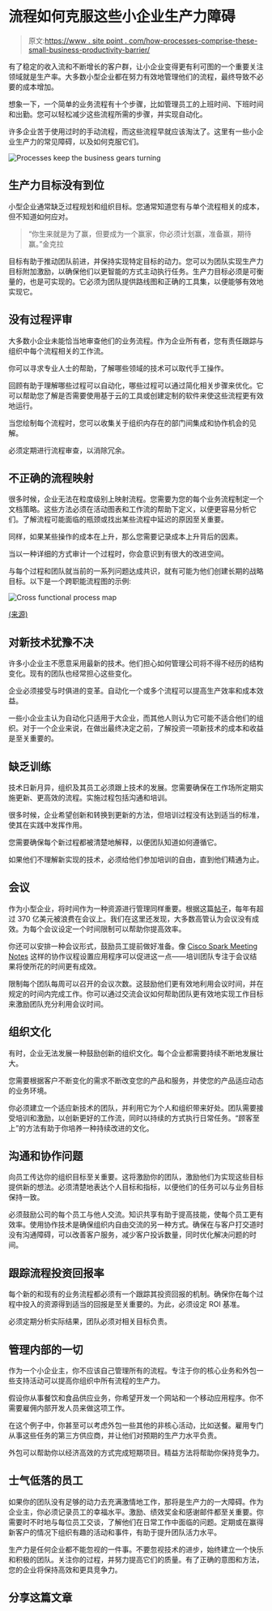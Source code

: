 # 流程如何克服这些小企业生产力障碍

> 原文:[https://www . site point . com/how-processes-comprise-these-small-business-productivity-barrier/](https://www.sitepoint.com/how-processes-overcome-these-small-business-productivity-hurdles/)

有了稳定的收入流和不断增长的客户群，让小企业变得更有利可图的一个重要关注领域就是生产率。大多数小型企业都在努力有效地管理他们的流程，最终导致不必要的成本增加。

想象一下，一个简单的业务流程有十个步骤，比如管理员工的上班时间、下班时间和出勤。您可以轻松减少这些流程所需的步骤，并实现自动化。

许多企业苦于使用过时的手动流程，而这些流程早就应该淘汰了。这里有一些小企业生产力的常见障碍，以及如何克服它们。

![Processes keep the business gears turning](../Images/53e82919a6ae574c0f170c6a7c18dc2f.png)

## 生产力目标没有到位

小型企业通常缺乏过程规划和组织目标。您通常知道您有与单个流程相关的成本，但不知道如何应对。

> “你生来就是为了赢，但要成为一个赢家，你必须计划赢，准备赢，期待赢。”金克拉

目标有助于推动团队前进，并保持实现特定目标的动力。您可以为团队实现生产力目标附加激励，以确保他们以更智能的方式主动执行任务。生产力目标必须是可衡量的，也是可实现的。它必须为团队提供路线图和正确的工具集，以便能够有效地实现它。

## 没有过程评审

大多数小企业未能恰当地审查他们的业务流程。作为企业所有者，您有责任跟踪与组织中每个流程相关的工作流。

你可以寻求专业人士的帮助，了解哪些领域的技术可以取代手工操作。

回顾有助于理解哪些过程可以自动化，哪些过程可以通过简化相关步骤来优化。它可以帮助您了解是否需要使用基于云的工具或创建定制的软件来使这些流程更有效地运行。

当您绘制每个流程时，您可以收集关于组织内存在的部门间集成和协作机会的见解。

必须定期进行流程审查，以消除冗余。

## 不正确的流程映射

很多时候，企业无法在粒度级别上映射流程。您需要为您的每个业务流程制定一个文档策略。这些方法必须在活动图表和工作流的帮助下定义，以便更容易分析它们。了解流程可能面临的瓶颈或找出某些流程中延迟的原因至关重要。

同样，如果某些操作的成本在上升，那么您需要记录成本上升背后的因素。

当以一种详细的方式审计一个过程时，你会意识到有很大的改进空间。

与每个过程和团队就当前的一系列问题达成共识，就有可能为他们创建长期的战略目标。以下是一个跨职能流程图的示例:

![Cross functional process map](../Images/3cfea286bf407eb009b97d5050e2698e.png)

[(来源)](https://www.batimes.com/articles/five-really-good-reasons-to-map-business-processes.html)

## 对新技术犹豫不决

许多小企业主不愿意采用最新的技术。他们担心如何管理公司将不得不经历的结构变化。现有的团队也经常担心这些变化。

企业必须接受与时俱进的变革。自动化一个或多个流程可以提高生产效率和成本效益。

一些小企业主认为自动化只适用于大企业，而其他人则认为它可能不适合他们的组织。对于一个企业来说，在做出最终决定之前，了解投资一项新技术的成本和收益是至关重要的。

## 缺乏训练

技术日新月异，组织及其员工必须跟上技术的发展。您需要确保在工作场所定期实施更新、更高效的流程。实施过程包括沟通和培训。

很多时候，企业希望创新和转换到更新的方法，但培训过程没有达到适当的标准，使其在实践中发挥作用。

您需要确保每个新过程都被清楚地解释，以便团队知道如何遵循它。

如果他们不理解新实现的技术，必须给他们参加培训的自由，直到他们精通为止。

## 会议

作为小型企业，将时间作为一种资源进行管理同样重要。根据这篇[帖子](http://digitalsynopsis.com/tools/meetings-are-a-waste-of-time/)，每年有超过 370 亿美元被浪费在会议上。我们在这里还发现，大多数高管认为会议没有成效。为每个会议设定一个时间限制可以帮助你提高效率。

你还可以安排一种会议形式，鼓励员工提前做好准备。像 [Cisco Spark Meeting Notes](https://notes.ciscospark.com/) 这样的协作议程设置应用程序可以促进这一点——培训团队专注于会议结果将使所花的时间更有成效。

限制每个团队每周可以召开的会议次数。这鼓励他们更有效地利用会议时间，并在规定的时间内完成工作。你可以通过交流会议如何帮助团队更有效地实现工作目标来激励团队充分利用会议时间。

## 组织文化

有时，企业无法发展一种鼓励创新的组织文化。每个企业都需要持续不断地发展壮大。

您需要根据客户不断变化的需求不断改变您的产品和服务，并使您的产品适应动态的业务环境。

你必须建立一个适应新技术的团队，并利用它为个人和组织带来好处。团队需要接受培训和激励，以创新更好的工作流，同时以持续的方式执行日常任务。“顾客至上”的方法有助于你培养一种持续改进的文化。

## 沟通和协作问题

向员工传达你的组织目标至关重要。这将激励你的团队，激励他们为实现这些目标提供新的想法。必须清楚地表达个人目标和指标，以便他们的任务可以与业务目标保持一致。

必须鼓励公司的每个员工与他人交流。知识共享有助于提高技能，使每个员工更有效率。使用协作技术是确保组织内自由交流的另一种方式。确保在与客户打交道时没有沟通障碍，可以改善客户服务，减少客户投诉数量，同时优化解决问题的时间。

## 跟踪流程投资回报率

每个新的和现有的业务流程都必须有一个跟踪其投资回报的机制。确保你在每个过程中投入的资源得到适当的回报是至关重要的。为此，必须设定 ROI 基准。

必须定期分析实际结果，团队必须对相关目标负责。

## 管理内部的一切

作为一个小企业主，你不应该自己管理所有的流程。专注于你的核心业务和外包一些支持活动可以提高你组织中所有流程的生产力。

假设你从事餐饮和食品供应业务，你希望开发一个网站和一个移动应用程序。你不需要雇佣内部开发人员来做这项工作。

在这个例子中，你甚至可以考虑外包一些其他的非核心活动，比如送餐。雇用专门从事这些任务的第三方供应商，并让他们对预期的生产力水平负责。

外包可以帮助你以经济高效的方式完成短期项目。精益方法将帮助你保持竞争力。

## 士气低落的员工

如果你的团队没有足够的动力去充满激情地工作，那将是生产力的一大障碍。作为企业主，你必须记录员工的幸福水平。激励、绩效奖金和感谢邮件都至关重要。你需要时不时地与每位员工交谈，了解他们在日常工作中面临的问题。定期或在赢得新客户的情况下组织有趣的活动和事件，有助于提升团队活力水平。

生产力是任何企业都不能忽视的一件事。不要忽视技术的进步，始终建立一个快乐和积极的团队。关注你的过程，并努力提高它们的质量。有了正确的意图和方法，您的企业将保持高效和更具竞争力。

## 分享这篇文章